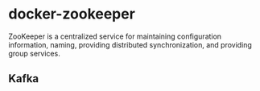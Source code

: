 # docker-zookeeper
ZooKeeper is a centralized service for maintaining configuration information, naming, providing distributed synchronization, and providing group services.

## Kafka
